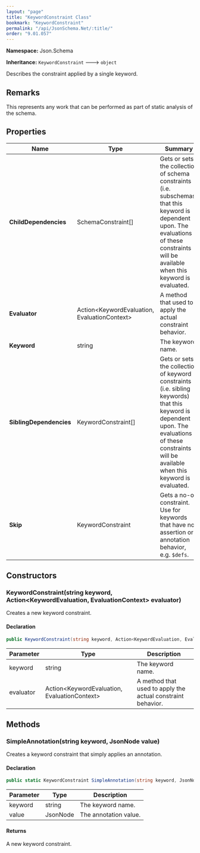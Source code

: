 ```yaml
---
layout: "page"
title: "KeywordConstraint Class"
bookmark: "KeywordConstraint"
permalink: "/api/JsonSchema.Net/:title/"
order: "9.01.057"
---
```

**Namespace:** Json.Schema

**Inheritance:**
`KeywordConstraint`
 🡒 
`object`

Describes the constraint applied by a single keyword.

## Remarks

This represents any work that can be performed as part of static analysis of the schema.

## Properties

| Name | Type | Summary |
|---|---|---|
| **ChildDependencies** | SchemaConstraint[] | Gets or sets the collection of schema constraints (i.e. subschemas) that this keyword is dependent upon. The evaluations of these constraints will be available when this keyword is evaluated. |
| **Evaluator** | Action\<KeywordEvaluation, EvaluationContext\> | A method that used to apply the actual constraint behavior. |
| **Keyword** | string | The keyword name. |
| **SiblingDependencies** | KeywordConstraint[] | Gets or sets the collection of keyword constraints (i.e. sibling keywords) that this keyword is dependent upon. The evaluations of these constraints will be available when this keyword is evaluated. |
| **Skip** | KeywordConstraint | Gets a no-op constraint.  Use for keywords that have no assertion or annotation behavior, e.g. `$defs`. |

## Constructors

### KeywordConstraint(string keyword, Action\<KeywordEvaluation, EvaluationContext\> evaluator)

Creates a new keyword constraint.

#### Declaration

```c#
public KeywordConstraint(string keyword, Action<KeywordEvaluation, EvaluationContext> evaluator)
```

| Parameter | Type | Description |
|---|---|---|
| keyword | string | The keyword name. |
| evaluator | Action\<KeywordEvaluation, EvaluationContext\> | A method that used to apply the actual constraint behavior. |


## Methods

### SimpleAnnotation(string keyword, JsonNode value)

Creates a keyword constraint that simply applies an annotation.

#### Declaration

```c#
public static KeywordConstraint SimpleAnnotation(string keyword, JsonNode value)
```

| Parameter | Type | Description |
|---|---|---|
| keyword | string | The keyword name. |
| value | JsonNode | The annotation value. |


#### Returns

A new keyword constraint.

